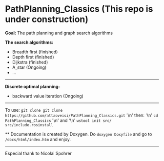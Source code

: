 # PathPlanning_Classics (This repo is under construction)
**Goal:** The path planning and graph search algorithms

**The search algorithms:**
- Breadth first (finished)
- Depth first (finished)
- Dijkstra (finished)
- A_star (Ongoing)
- ...
_______________________________________________________________
**Discrete optimal planning:**
- backward value iteration (Ongoing)

_______________________________________________________________
To use:
`git clone git clone https://github.com/attaoveisi/PathPlanning_Classics.git`
'\n'
then:
'\n'
`cd PathPlanning_Classics`
'\n'
and
'\n' 
`wstool init src/ src/include.rosinstall`


** Documentation is created by Doxygen. Do `doxygen Doxyfile` and go to `/docs/html/index.htm` and enjoy.
_______________________________________________________________
Especial thank to Nicolai Spohrer

